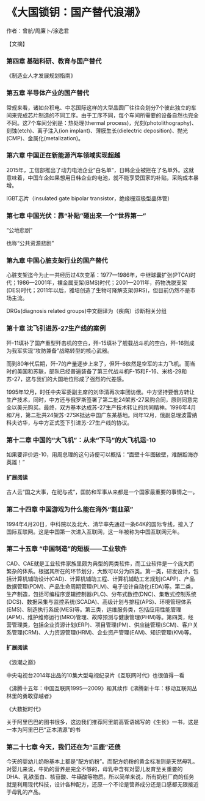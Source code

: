 # 《大国锁钥：国产替代浪潮》

作者：曾航/周廉卜/涂逸君 

【文摘】
### 第四章 基础科研、教育与国产替代

《制造业人才发展规划指南》

### 第五章 半导体产业的国产替代

常规来看，诸如台积电、中芯国际这样的大型晶圆厂往往会划分7个彼此独立的车间来完成芯片制造的不同工序。由于工序不同，每个车间所需要的设备自然也完全不同。这7个车间分别是：热处理(thermal process)，光刻(photolithography)、刻蚀(etch)、离子注入(ion implant)、薄膜生长(dielectric deposition)、抛光(CMP)、金属化(metalization)。

### 第六章 中国正在新能源汽车领域实现超越

2015年，工信部推出了动力电池企业“白名单”，日韩企业被拦在了名单外。这就意味着，中国车企如果想用日韩企业的电池，就不能享受国家的补贴，采购成本暴增。

IGBT芯片（insulated gate bipolar transistor，绝缘栅双极型晶体管）

### 第七章 中国光伏：靠“补贴”砸出来一个“世界第一”

“公地悲剧”

也称“公共资源悲剧”

### 第九章 中国心脏支架行业的国产替代

心脏支架迄今为止一共经历过4次变革：1977—1986年，中继球囊扩张(PTCA)时代；1986—2001年，裸金属支架(BMS)时代；2001—2011年，药物洗脱支架(DES)时代；2011年以后，雅培创造了生物可降解支架(BRS)，但目前仍然不是市场主流。

DRGs(diagnosis related groups)中文翻译为（疾病）诊断相关分组

### 第十章 沈飞引进苏-27生产线的案例

歼-11填补了国产重型歼击机的空白，歼-15填补了舰载战斗机的空白，歼-16则成为我军实现“攻防兼备”战略转型的核心武器。

而到80年代后期，歼-7的产量逐步上来了，但歼-6依然是空军的主力飞机。而当时的美国和苏联，部队已经普遍装备了第三代战斗机F-15和F-16、米格-29和苏-27，这与我们的大国地位形成了强烈的代差感。

1995年12月，时任中央军委副主席的刘华清再次率团访俄。中方坚持要俄方转让生产技术，同时，中方还与俄罗斯签署了第二批24架苏-27采购合同，原则同意完全以美元购买。最终，双方基本达成苏-27生产技术转让的共同精神。1996年4月和7月，第二批共24架苏-27SK抵达中国广东某基地。同年12月，俄副总理波雷纳科夫访华，与中方正式签下引进苏-27生产线的协议。 

### 第十二章 中国的“大飞机”：从未“下马”的大飞机运-10

如果要评价运-10，用周总理的这句诗便可以概括：“面壁十年图破壁，难酬蹈海亦英雄！”

#### 扩展阅读

古人云“国之大事，在祀与戎”，国防和军事从来都是一个国家最重要的事情之一。


### 第二十四章 中国游戏为什么能在海外“割韭菜”

1994年4月20日，中科院以及北大、清华率先通过一条64K的国际专线，接入了国际互联网。这是中国第一次进入互联网，这一年被称为中国互联网元年。

### 第二十五章 “中国制造”的短板——工业软件

CAD、CAE就是工业软件家族里颇为典型的两类软件，而工业软件是一个庞大而繁杂的体系。根据其所在的环节划分，大致可以分为四类。第一类，研发设计，包括计算机辅助设计(CAD)、计算机辅助工程、计算机辅助工艺规划(CAPP)、产品数据管理(PDM)、产品生命周期管理(PLM)、电子设计自动化(EDA)等。第二类，生产制造，包括可编程序逻辑控制器(PLC)、分布式数控(DNC)、集散式控制系统(DCS)、数据采集与监控系统(SCADA)、高级计划与排程(APS)、环境管理体系(EMS)、制造执行系统(MES)等。第三类，运维服务类，包括应用性能管理(APM)、维护维修运行(MRO)管理、故障预测与健康管理(PHM)等。第四类，经营管理类，包括企业资源计划(ERP)、项目管理(PM)、供应链管理(SCM)、客户关系管理(CRM)、人力资源管理(HRM)、企业资产管理(EAM)、知识管理(KM)等。

#### 扩展阅读

《浪潮之巅》

中央电视台2014年出品的10集大型电视纪录片《互联网时代》也很值得一看

《沸腾十五年：中国互联网1995—2009》和其续作《沸腾新十年：移动互联网丛林里的勇敢穿越者》

《大数据时代》

关于阿里巴巴的图书很多，这边我们推荐阿里前高管语嫣写的《生长》一书，这是一本为阿里巴巴“正本清源”的书  

### 第二十七章 今天，我们还在为“三鹿”还债

今天的婴幼儿奶粉基本上都是“配方奶粉”。而配方奶粉的黄金标准则是天然母乳。对婴儿来说，牛奶的营养是完全不够的，母乳中含有对婴儿发育至关重要的DHA、乳铁蛋白、核苷酸、牛磺酸等物质。所以简单来说，所有奶粉厂商的任务就是利用现代科技，设计各种配方，还原一个不论是营养成分还是口感都无限接近于母乳的产品。